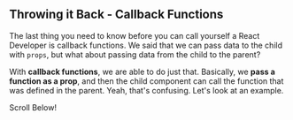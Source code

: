 ## Throwing it Back - Callback Functions

The last thing you need to know before you can call yourself a React Developer is callback functions.  We said that we can pass data to the child with `props`, but what about passing data from the child to the parent? 

With **callback functions**, we are able to do just that. Basically, we **pass a function as a prop**, and then the child component can call the function that was defined in the parent. Yeah, that's confusing. Let's look at an example.

Scroll Below!
